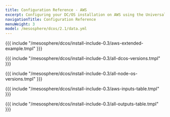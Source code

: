 ```yaml
---
title: Configuration Reference - AWS
excerpt: Configuring your DC/OS installation on AWS using the Universal Installer
navigationTitle: Configuration Reference
menuWeight: 3
model: /mesosphere/dcos/2.1/data.yml
---
```

{{{ include "/mesosphere/dcos/install-include-0.3/aws-extended-example.tmpl" }}}

{{{ include "/mesosphere/dcos/install-include-0.3/all-dcos-versions.tmpl" }}}

{{{ include "/mesosphere/dcos/install-include-0.3/all-node-os-versions.tmpl" }}}

{{{ include "/mesosphere/dcos/install-include-0.3/aws-inputs-table.tmpl" }}}

{{{ include "/mesosphere/dcos/install-include-0.3/all-outputs-table.tmpl" }}}
